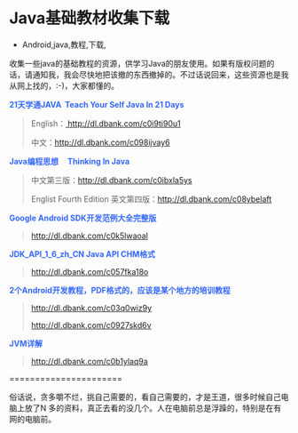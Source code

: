 # Java基础教材收集下载
- Android,java,教程,下载,

收集一些java的基础教程的资源，供学习Java的朋友使用。如果有版权问题的话，请通知我，我会尽快地把该撤的东西撤掉的。不过话说回来，这些资源也是我从网上找的，:-)，大家都懂的。

<strong><span style="color: #3366ff;">21天学通JAVA  Teach Your Self Java In 21 Days</span></strong>
<blockquote>English：<a title="21天学通JAVA 英文" href="http://dl.dbank.com/c0i9ti90u1" target="_blank"> http://dl.dbank.com/c0i9ti90u1</a>

中文：<a title="21天学通JAVA 中文" href="http://dl.dbank.com/c098ijvay6" target="_blank">http://dl.dbank.com/c098ijvay6</a></blockquote>
<span style="color: #3366ff;"><strong>Java编程思想     Thinking In Java</strong></span>
<blockquote>中文第三版：<a href="http://dl.dbank.com/c0ibxla5ys" target="_blank">http://dl.dbank.com/c0ibxla5ys</a>

Englist Fourth Edition 英文第四版：<a href="http://dl.dbank.com/c08ybelaft" target="_blank">http://dl.dbank.com/c08ybelaft</a></blockquote>
<span style="color: #3366ff;"><strong>Google Android SDK开发范例大全完整版</strong></span>
<blockquote><a title="Google Android SDK开发范例大全完整版" href="http://dl.dbank.com/c0k5lwaoal" target="_blank">http://dl.dbank.com/c0k5lwaoal</a></blockquote>
<span style="color: #3366ff;"><strong>JDK_API_1_6_zh_CN Java API CHM格式</strong></span>
<blockquote><a title="JDK_API_1_6_zh_CN" href="http://dl.dbank.com/c057fka18o" target="_blank">http://dl.dbank.com/c057fka18o</a></blockquote>
<span style="color: #3366ff;"><strong>2个Android开发教程，PDF格式的，应该是某个地方的培训教程</strong></span>
<blockquote><a href="http://dl.dbank.com/c03q0wiz9y" target="_blank">http://dl.dbank.com/c03q0wiz9y</a>

<a href="http://dl.dbank.com/c0927skd6v" target="_blank">http://dl.dbank.com/c0927skd6v</a></blockquote>
<span style="color: #3366ff;"><strong>JVM详解</strong></span>
<blockquote><a href="http://dl.dbank.com/c0b1ylaq9a" target="_blank">http://dl.dbank.com/c0b1ylaq9a</a></blockquote>
======================

俗话说，贪多嚼不烂，挑自己需要的，看自己需要的，才是王道，很多时候自己电脑上放了N 多的资料，真正去看的没几个。人在电脑前总是浮躁的，特别是在有网的电脑前。